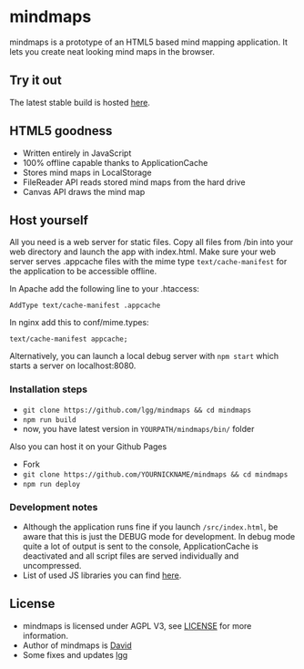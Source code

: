 # mindmaps

mindmaps is a prototype of an HTML5 based mind mapping application. It lets you create neat looking mind maps in the browser. 

## Try it out

The latest stable build is hosted [here](https://lgg.github.io/mindmaps/).

## HTML5 goodness

- Written entirely in JavaScript
- 100% offline capable thanks to ApplicationCache
- Stores mind maps in LocalStorage
- FileReader API reads stored mind maps from the hard drive
- Canvas API draws the mind map

## Host yourself

All you need is a web server for static files. Copy all files from /bin into your web directory and 
launch the app with index.html.
Make sure your web server serves .appcache files with the mime type `text/cache-manifest` for the application to
be accessible offline.

In Apache add the following line to your .htaccess:

```
AddType text/cache-manifest .appcache
```

In nginx add this to conf/mime.types:

```
text/cache-manifest appcache; 
```

Alternatively, you can launch a local debug server with `npm start` which starts a server on localhost:8080.

### Installation steps

* `git clone https://github.com/lgg/mindmaps && cd mindmaps`
* `npm run build`
* now, you have latest version in `YOURPATH/mindmaps/bin/` folder

Also you can host it on your Github Pages

* Fork
* `git clone https://github.com/YOURNICKNAME/mindmaps && cd mindmaps`
* `npm run deploy`

### Development notes

* Although the application runs fine if you launch `/src/index.html`, be aware that this is just the DEBUG mode for development. 
In debug mode quite a lot of output is sent to the console, 
ApplicationCache is deactivated and all script files are served individually and uncompressed.
* List of used JS libraries you can find [here](./js-libs.md). 

## License

* mindmaps is licensed under AGPL V3, see [LICENSE](./LICENSE) for more information.
* Author of mindmaps is [David](https://github.com/drichard)
* Some fixes and updates [lgg](https://github.com/lgg)

